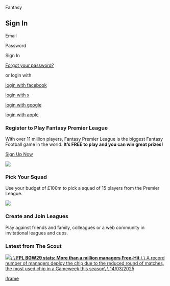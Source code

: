 Fantasy

## Sign In

Email

Password

Sign In

[Forgot your password?](https://users.premierleague.com/accounts/password-reset/)

or login with

[login with facebook](https://users.premierleague.com/accounts/facebook/login/?app=plfpl-web&redirect_uri=https://fantasy.premierleague.com/)

[login with x](https://users.premierleague.com/accounts/twitter/login/?app=plfpl-web&redirect_uri=https://fantasy.premierleague.com/)

[login with google](https://users.premierleague.com/accounts/google/login/?app=plfpl-web&redirect_uri=https://fantasy.premierleague.com/)

[login with apple](https://users.premierleague.com/accounts/apple/login/?app=plfpl-web&redirect_uri=https://fantasy.premierleague.com/)

### Register to Play Fantasy Premier League

With over 11 million players, Fantasy Premier League is the biggest Fantasy Football game in the world. **It’s FREE to play and you can win great prizes!**

[Sign Up Now](https://users.premierleague.com/users/register/personal?app=plfpl-web&redirect_uri=https://fantasy.premierleague.com/)

![](https://fantasy.premierleague.com/static/media/home-step-1-7-684.d6f80ee7.png)

### Pick Your Squad

Use your budget of £100m to pick a squad of 15 players from the Premier League.

![](https://fantasy.premierleague.com/static/media/home-step-2-684.e76c9c8c.png)

### Create and Join Leagues

Play against friends and family, colleagues or a web community in invitational leagues and cups.

### Latest from The Scout

[![](https://resources.premierleague.pulselive.com/photo-resources/2025/03/15/7c03290c-da5b-4c65-ba6f-30663eb189e8/Bruno-Haaland.jpg?width=800&height=532)\\
\\
**FPL BGW29 stats: More than a million managers Free-Hit** \\
\\
A record number of managers deploy the chip due to the reduced round of matches, the most used chip in a Gameweek this season\\
\\
14/03/2025](https://www.premierleague.com/news/4267095)

[iframe](https://platform.twitter.com/widgets/widget_iframe.2f70fb173b9000da126c79afe2098f02.html?origin=https%3A%2F%2Ffantasy.premierleague.com)